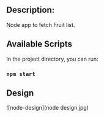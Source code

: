 ## Description:
Node app to fetch Fruit list.


## Available Scripts

In the project directory, you can run:

### `npm start`

## Design

![node-design](node design.jpg)
